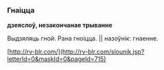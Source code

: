 ### Гнаіцца
**дзеяслоў, незакончанае трыванне**

Выдзяляць гной. Рана гноіцца. || назоўнік: гнаенне.

<a rel="author">[http://rv-blr.com/](http://rv-blr.com/slounik.jsp?letterId=0&maskId=0&pageId=715)</a>
